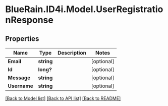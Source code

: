 # BlueRain.ID4i.Model.UserRegistrationResponse
## Properties

Name | Type | Description | Notes
------------ | ------------- | ------------- | -------------
**Email** | **string** |  | [optional] 
**Id** | **long?** |  | [optional] 
**Message** | **string** |  | [optional] 
**Username** | **string** |  | [optional] 

[[Back to Model list]](../README.md#documentation-for-models) [[Back to API list]](../README.md#documentation-for-api-endpoints) [[Back to README]](../README.md)

